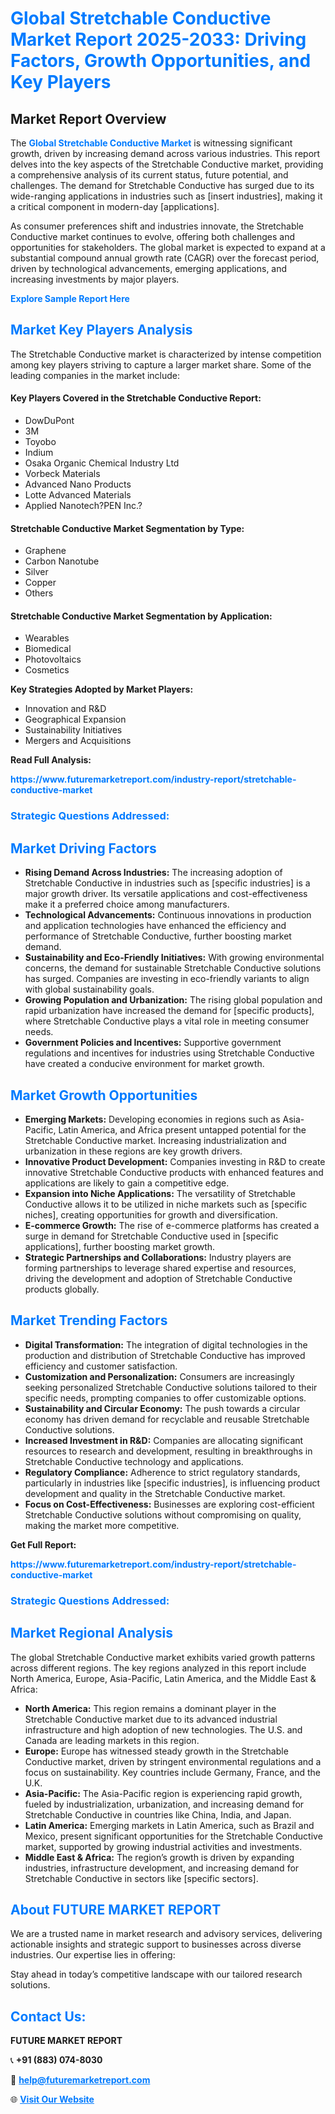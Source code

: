 <h1 style="color: #007BFF;">Global Stretchable Conductive Market Report 2025-2033: Driving Factors, Growth Opportunities, and Key Players</h1>

<section id="overview">
<h2>Market Report Overview</h2>
<p>The <a href="https://www.futuremarketreport.com/industry-report/stretchable-conductive-market" style="color: #007BFF; text-decoration: none;"><strong>Global Stretchable Conductive Market</strong></a> is witnessing significant growth, driven by increasing demand across various industries. This report delves into the key aspects of the Stretchable Conductive market, providing a comprehensive analysis of its current status, future potential, and challenges. The demand for Stretchable Conductive has surged due to its wide-ranging applications in industries such as [insert industries], making it a critical component in modern-day [applications].</p>
<p>As consumer preferences shift and industries innovate, the Stretchable Conductive market continues to evolve, offering both challenges and opportunities for stakeholders. The global market is expected to expand at a substantial compound annual growth rate (CAGR) over the forecast period, driven by technological advancements, emerging applications, and increasing investments by major players.</p>
</section>

<section id="overview">
<p><a href="https://www.futuremarketreport.com/request-sample/reportId=28127" style="color: #007BFF; text-decoration: none;"><strong>Explore Sample Report Here</strong></a></p>
</section>

<section id="key-players">
<h2 style="color: #007BFF;">Market Key Players Analysis</h2>
<p>The Stretchable Conductive market is characterized by intense competition among key players striving to capture a larger market share. Some of the leading companies in the market include:</p>
<h4>Key Players Covered in the Stretchable Conductive Report:</h4>
<ul><li>DowDuPont</li><li>3M</li><li>Toyobo</li><li>Indium</li><li>Osaka Organic Chemical Industry Ltd</li><li>Vorbeck Materials</li><li>Advanced Nano Products</li><li>Lotte Advanced Materials</li><li>Applied Nanotech?PEN Inc.?</li></ul>
<h4>Stretchable Conductive Market Segmentation by Type:</h4>
<ul><li>Graphene</li><li>Carbon Nanotube</li><li>Silver</li><li>Copper</li><li>Others</li></ul>

<h4>Stretchable Conductive Market Segmentation by Application:</h4>
<ul><li>Wearables</li><li>Biomedical</li><li>Photovoltaics</li><li>Cosmetics</li></ul>
<p><strong>Key Strategies Adopted by Market Players:</strong></p>
<ul>
<li>Innovation and R&D</li>
<li>Geographical Expansion</li>
<li>Sustainability Initiatives</li>
<li>Mergers and Acquisitions</li>
</ul>
</section>

<section>
<p><strong>Read Full Analysis: </strong></p><a href="https://www.futuremarketreport.com/industry-report/stretchable-conductive-market" style="color: #007BFF; text-decoration: none;"><strong>https://www.futuremarketreport.com/industry-report/stretchable-conductive-market</strong></a>
<h3 style="color: #007BFF;">Strategic Questions Addressed:</h3>
</section>

<section id="driving-factors">
<h2 style="color: #007BFF;">Market Driving Factors</h2>
<ul>
<li><strong>Rising Demand Across Industries:</strong> The increasing adoption of Stretchable Conductive in industries such as [specific industries] is a major growth driver. Its versatile applications and cost-effectiveness make it a preferred choice among manufacturers.</li>
<li><strong>Technological Advancements:</strong> Continuous innovations in production and application technologies have enhanced the efficiency and performance of Stretchable Conductive, further boosting market demand.</li>
<li><strong>Sustainability and Eco-Friendly Initiatives:</strong> With growing environmental concerns, the demand for sustainable Stretchable Conductive solutions has surged. Companies are investing in eco-friendly variants to align with global sustainability goals.</li>
<li><strong>Growing Population and Urbanization:</strong> The rising global population and rapid urbanization have increased the demand for [specific products], where Stretchable Conductive plays a vital role in meeting consumer needs.</li>
<li><strong>Government Policies and Incentives:</strong> Supportive government regulations and incentives for industries using Stretchable Conductive have created a conducive environment for market growth.</li>
</ul>
</section>

<section id="growth-opportunities">
<h2 style="color: #007BFF;">Market Growth Opportunities</h2>
<ul>
<li><strong>Emerging Markets:</strong> Developing economies in regions such as Asia-Pacific, Latin America, and Africa present untapped potential for the Stretchable Conductive market. Increasing industrialization and urbanization in these regions are key growth drivers.</li>
<li><strong>Innovative Product Development:</strong> Companies investing in R&D to create innovative Stretchable Conductive products with enhanced features and applications are likely to gain a competitive edge.</li>
<li><strong>Expansion into Niche Applications:</strong> The versatility of Stretchable Conductive allows it to be utilized in niche markets such as [specific niches], creating opportunities for growth and diversification.</li>
<li><strong>E-commerce Growth:</strong> The rise of e-commerce platforms has created a surge in demand for Stretchable Conductive used in [specific applications], further boosting market growth.</li>
<li><strong>Strategic Partnerships and Collaborations:</strong> Industry players are forming partnerships to leverage shared expertise and resources, driving the development and adoption of Stretchable Conductive products globally.</li>
</ul>
</section>

<section id="trending-factors">
<h2 style="color: #007BFF;">Market Trending Factors</h2>
<ul>
<li><strong>Digital Transformation:</strong> The integration of digital technologies in the production and distribution of Stretchable Conductive has improved efficiency and customer satisfaction.</li>
<li><strong>Customization and Personalization:</strong> Consumers are increasingly seeking personalized Stretchable Conductive solutions tailored to their specific needs, prompting companies to offer customizable options.</li>
<li><strong>Sustainability and Circular Economy:</strong> The push towards a circular economy has driven demand for recyclable and reusable Stretchable Conductive solutions.</li>
<li><strong>Increased Investment in R&D:</strong> Companies are allocating significant resources to research and development, resulting in breakthroughs in Stretchable Conductive technology and applications.</li>
<li><strong>Regulatory Compliance:</strong> Adherence to strict regulatory standards, particularly in industries like [specific industries], is influencing product development and quality in the Stretchable Conductive market.</li>
<li><strong>Focus on Cost-Effectiveness:</strong> Businesses are exploring cost-efficient Stretchable Conductive solutions without compromising on quality, making the market more competitive.</li>
</ul>
</section>

<section>
<p><strong>Get Full Report: </strong></p><a href="https://www.futuremarketreport.com/industry-report/stretchable-conductive-market" style="color: #007BFF; text-decoration: none;"><strong>https://www.futuremarketreport.com/industry-report/stretchable-conductive-market</strong></a>
<h3 style="color: #007BFF;">Strategic Questions Addressed:</h3>
</section>


<section id="regional-analysis">
<h2 style="color: #007BFF;">Market Regional Analysis</h2>
<p>The global Stretchable Conductive market exhibits varied growth patterns across different regions. The key regions analyzed in this report include North America, Europe, Asia-Pacific, Latin America, and the Middle East & Africa:</p>
<ul>
<li><strong>North America:</strong> This region remains a dominant player in the Stretchable Conductive market due to its advanced industrial infrastructure and high adoption of new technologies. The U.S. and Canada are leading markets in this region.</li>
<li><strong>Europe:</strong> Europe has witnessed steady growth in the Stretchable Conductive market, driven by stringent environmental regulations and a focus on sustainability. Key countries include Germany, France, and the U.K.</li>
<li><strong>Asia-Pacific:</strong> The Asia-Pacific region is experiencing rapid growth, fueled by industrialization, urbanization, and increasing demand for Stretchable Conductive in countries like China, India, and Japan.</li>
<li><strong>Latin America:</strong> Emerging markets in Latin America, such as Brazil and Mexico, present significant opportunities for the Stretchable Conductive market, supported by growing industrial activities and investments.</li>
<li><strong>Middle East & Africa:</strong> The region’s growth is driven by expanding industries, infrastructure development, and increasing demand for Stretchable Conductive in sectors like [specific sectors].</li>
</ul>
</section>

<footer>
<h2 style="color: #007BFF;">About FUTURE MARKET REPORT</h2>
<p>We are a trusted name in market research and advisory services, delivering actionable insights and strategic support to businesses across diverse industries. Our expertise lies in offering:</p>

<p>Stay ahead in today’s competitive landscape with our tailored research solutions.</p>

<h2 style="color: #007BFF;">Contact Us:</h2>
<p><strong>FUTURE MARKET REPORT</strong></p>
<p>📞 <strong>+91 (883) 074-8030</strong></p>
<p>📧 <strong><a href="mailto:help@futuremarketreport.com" style="color: #007BFF;">help@futuremarketreport.com</a></strong></p>
<p>🌐 <strong><a href="https://www.futuremarketreport.com/" style="color: #007BFF;">Visit Our Website</a></strong></p>
</footer>